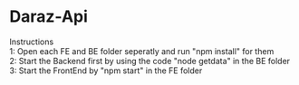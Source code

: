 # Daraz-Api

 Instructions <br />
 1: Open each FE and BE folder seperatly and run "npm install" for them <br />
 2: Start the Backend first by using the code "node getdata" in the BE folder <br />
 3: Start the FrontEnd by "npm start" in the FE folder <br />
